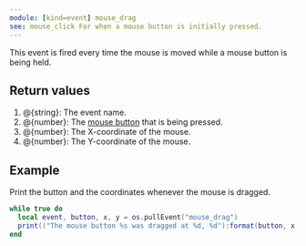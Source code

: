 ```yaml
---
module: [kind=event] mouse_drag
see: mouse_click For when a mouse button is initially pressed.
---
```


<!--
SPDX-FileCopyrightText: 2021 The CC: Tweaked Developers

SPDX-License-Identifier: LicenseRef-CCPL
-->

This event is fired every time the mouse is moved while a mouse button is being held.

## Return values
1. @{string}: The event name.
2. @{number}: The [mouse button](mouse_click.html#Mouse_buttons) that is being pressed.
3. @{number}: The X-coordinate of the mouse.
4. @{number}: The Y-coordinate of the mouse.

## Example
Print the button and the coordinates whenever the mouse is dragged.

```lua
while true do
  local event, button, x, y = os.pullEvent("mouse_drag")
  print(("The mouse button %s was dragged at %d, %d"):format(button, x, y))
end
```
